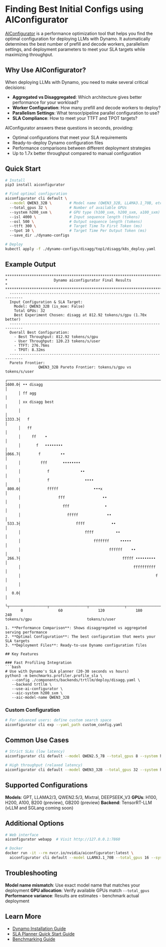 <!--
SPDX-FileCopyrightText: Copyright (c) 2025 NVIDIA CORPORATION & AFFILIATES. All rights reserved.
SPDX-License-Identifier: Apache-2.0
-->

# Finding Best Initial Configs using AIConfigurator

[AIConfigurator](https://github.com/ai-dynamo/aiconfigurator/tree/main) is a performance optimization tool that helps you find the optimal configuration for deploying LLMs with Dynamo. It automatically determines the best number of prefill and decode workers, parallelism settings, and deployment parameters to meet your SLA targets while maximizing throughput.

## Why Use AIConfigurator?

When deploying LLMs with Dynamo, you need to make several critical decisions:
- **Aggregated vs Disaggregated**: Which architecture gives better performance for your workload?
- **Worker Configuration**: How many prefill and decode workers to deploy?
- **Parallelism Settings**: What tensor/pipeline parallel configuration to use?
- **SLA Compliance**: How to meet your TTFT and TPOT targets?

AIConfigurator answers these questions in seconds, providing:
- Optimal configurations that meet your SLA requirements
- Ready-to-deploy Dynamo configuration files
- Performance comparisons between different deployment strategies
- Up to 1.7x better throughput compared to manual configuration

## Quick Start

```bash
# Install
pip3 install aiconfigurator

# Find optimal configuration
aiconfigurator cli default \
  --model QWEN3_32B \        # Model name (QWEN3_32B, LLAMA3.1_70B, etc.)
  --total_gpus 32 \          # Number of available GPUs
  --system h200_sxm \        # GPU type (h100_sxm, h200_sxm, a100_sxm)
  --isl 4000 \               # Input sequence length (tokens)
  --osl 500 \                # Output sequence length (tokens)
  --ttft 300 \               # Target Time To First Token (ms)
  --tpot 10 \                # Target Time Per Output Token (ms)
  --save_dir ./dynamo-configs

# Deploy
kubectl apply -f ./dynamo-configs/disagg/top1/disagg/k8s_deploy.yaml
```

## Example Output

```text
********************************************************************************
*                     Dynamo aiconfigurator Final Results                      *
********************************************************************************
  ----------------------------------------------------------------------------
  Input Configuration & SLA Target:
    Model: QWEN3_32B (is_moe: False)
    Total GPUs: 32
    Best Experiment Chosen: disagg at 812.92 tokens/s/gpu (1.70x better)
  ----------------------------------------------------------------------------
  Overall Best Configuration:
    - Best Throughput: 812.92 tokens/s/gpu
    - User Throughput: 120.23 tokens/s/user
    - TTFT: 276.76ms
    - TPOT: 8.32ms
  ----------------------------------------------------------------------------
  Pareto Frontier:
               QWEN3_32B Pareto Frontier: tokens/s/gpu vs tokens/s/user
      ┌────────────────────────────────────────────────────────────────────────┐
1600.0┤ •• disagg                                                              │
      │ ff agg                                                                 │
      │ xx disagg best                                                         │
      │                                                                        │
1333.3┤   f                                                                    │
      │   ff                                                                   │
      │     ff    •                                                            │
      │       f   ••••••••                                                     │
1066.7┤        f         ••                                                    │
      │         fff       ••••••••                                             │
      │            f              ••                                           │
      │            f                ••••                                       │
 800.0┤            fffff                •••x                                   │
      │                 fff                 ••                                 │
      │                   fff                •                                 │
      │                     fffff             ••                               │
 533.3┤                         ffff            ••                             │
      │                             ffff          ••                           │
      │                                 fffffff     •••••                      │
      │                                        ffffff    ••                    │
 266.7┤                                              fffff •••••••••           │
      │                                                   ffffffffff           │
      │                                                             f          │
      │                                                                        │
   0.0┤                                                                        │
      └┬─────────────────┬─────────────────┬────────────────┬─────────────────┬┘
       0                60                120              180              240
tokens/s/gpu                         tokens/s/user

1. **Performance Comparison**: Shows disaggregated vs aggregated serving performance
2. **Optimal Configuration**: The best configuration that meets your SLA targets
3. **Deployment Files**: Ready-to-use Dynamo configuration files

## Key Features

### Fast Profiling Integration
```bash
# Use with Dynamo's SLA planner (20-30 seconds vs hours)
python3 -m benchmarks.profiler.profile_sla \
   --config ./components/backends/trtllm/deploy/disagg.yaml \
   --backend trtllm \
   --use-ai-configurator \
   --aic-system h200_sxm \
   --aic-model-name QWEN3_32B
```

### Custom Configuration
```bash
# For advanced users: define custom search space
aiconfigurator cli exp --yaml_path custom_config.yaml
```

## Common Use Cases

```bash
# Strict SLAs (low latency)
aiconfigurator cli default --model QWEN2.5_7B --total_gpus 8 --system h200_sxm --ttft 100 --tpot 5

# High throughput (relaxed latency)
aiconfigurator cli default --model QWEN3_32B --total_gpus 32 --system h200_sxm --ttft 1000 --tpot 50
```

## Supported Configurations

**Models**: GPT, LLAMA2/3, QWEN2.5/3, Mixtral, DEEPSEEK_V3
**GPUs**: H100, H200, A100, B200 (preview), GB200 (preview)
**Backend**: TensorRT-LLM (vLLM and SGLang coming soon)

## Additional Options

```bash
# Web interface
aiconfigurator webapp  # Visit http://127.0.0.1:7860

# Docker
docker run -it --rm nvcr.io/nvidia/aiconfigurator:latest \
  aiconfigurator cli default --model LLAMA3.1_70B --total_gpus 16 --system h100_sxm
```

## Troubleshooting

**Model name mismatch**: Use exact model name that matches your deployment
**GPU allocation**: Verify available GPUs match `--total_gpus`
**Performance variance**: Results are estimates - benchmark actual deployment

## Learn More

- [Dynamo Installation Guide](/docs/kubernetes/installation_guide.md)
- [SLA Planner Quick Start Guide](/docs/planner/sla_planner_quickstart.md)
- [Benchmarking Guide](/docs/benchmarks/benchmarking.md)